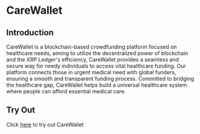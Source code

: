 # CareWallet

## Introduction 
CareWallet is a blockchain-based crowdfunding platform focused on healthcare needs, aiming to utilize the decentralized power of blockchain and the XRP Ledger's efficiency, CareWallet provides a seamless and secure way for needy individuals to access vital healthcare funding. Our platform connects those in urgent medical need with global funders, ensuring a smooth and transparent funding process. Committed to bridging the healthcare gap, CareWallet helps build a universal healthcare system where people can afford essential medical care.

## Try Out
Click [here]("https://carewallet.vercel.app/") to try out CareWallet
